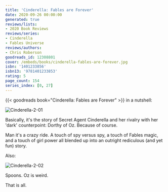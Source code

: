 ```yaml
---
title: 'Cinderella: Fables are Forever'
date: 2020-09-26 00:00:00
generated: true
reviews/lists:
- 2020 Book Reviews
reviews/series:
- Cinderella
- Fables Universe
reviews/authors:
- Chris Roberson
goodreads_id: 12308801
cover: /embeds/books/cinderella-fables-are-forever.jpg
isbn: '1401233856'
isbn13: '9781401233853'
rating: 5
page_count: 154
series_index: [0, 27]
---
```

{{< goodreads book="Cinderella: Fables are Forever" >}} in a nutshell:  

![Cinderella-2-01](/embeds/books/attachments/cinderella-2-01.jpg)  

<!--more-->

Basically, it's the story of Secret Agent Cinderella and her rivalry with her 'dark' counterpoint: Dorthy of Oz. Because of course.  

Man it's a crazy ride. A touch of spy versus spy, a touch of Fables magic, and a touch of girl power all blended up into an outright rediculous (and yet fun) story.  

Also:  

![Cinderella-2-02](/embeds/books/attachments/cinderella-2-02.jpg)  

Spoons. Oz is weird.  

That is all.